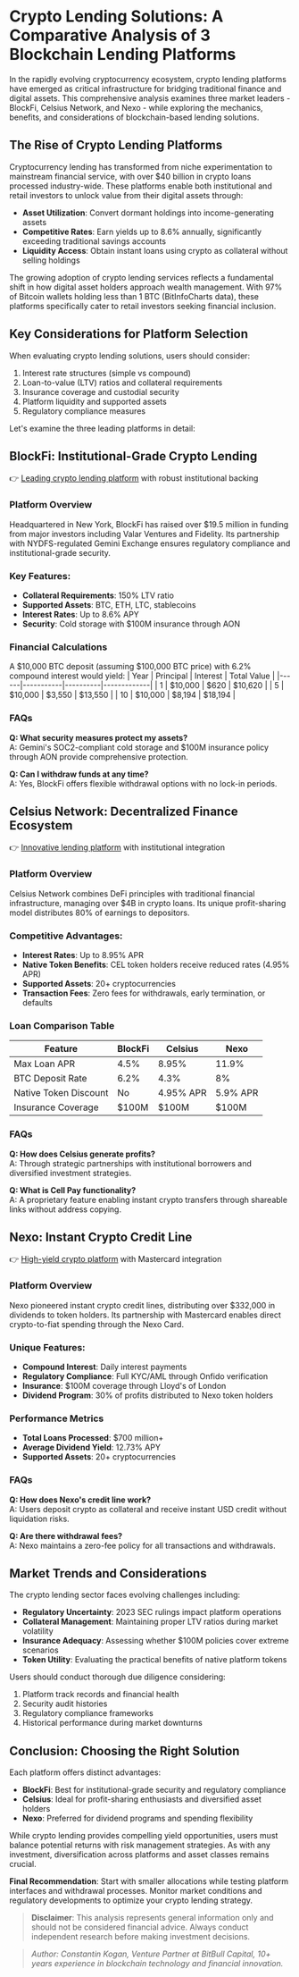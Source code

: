 # Crypto Lending Solutions: A Comparative Analysis of 3 Blockchain Lending Platforms

In the rapidly evolving cryptocurrency ecosystem, crypto lending platforms have emerged as critical infrastructure for bridging traditional finance and digital assets. This comprehensive analysis examines three market leaders - BlockFi, Celsius Network, and Nexo - while exploring the mechanics, benefits, and considerations of blockchain-based lending solutions.

## The Rise of Crypto Lending Platforms

Cryptocurrency lending has transformed from niche experimentation to mainstream financial service, with over $40 billion in crypto loans processed industry-wide. These platforms enable both institutional and retail investors to unlock value from their digital assets through:

- **Asset Utilization**: Convert dormant holdings into income-generating assets
- **Competitive Rates**: Earn yields up to 8.6% annually, significantly exceeding traditional savings accounts
- **Liquidity Access**: Obtain instant loans using crypto as collateral without selling holdings

The growing adoption of crypto lending services reflects a fundamental shift in how digital asset holders approach wealth management. With 97% of Bitcoin wallets holding less than 1 BTC (BitInfoCharts data), these platforms specifically cater to retail investors seeking financial inclusion.

## Key Considerations for Platform Selection

When evaluating crypto lending solutions, users should consider:

1. Interest rate structures (simple vs compound)
2. Loan-to-value (LTV) ratios and collateral requirements
3. Insurance coverage and custodial security
4. Platform liquidity and supported assets
5. Regulatory compliance measures

Let's examine the three leading platforms in detail:

## BlockFi: Institutional-Grade Crypto Lending

👉 [Leading crypto lending platform](https://bit.ly/okx-bonus) with robust institutional backing

### Platform Overview
Headquartered in New York, BlockFi has raised over $19.5 million in funding from major investors including Valar Ventures and Fidelity. Its partnership with NYDFS-regulated Gemini Exchange ensures regulatory compliance and institutional-grade security.

### Key Features:
- **Collateral Requirements**: 150% LTV ratio
- **Supported Assets**: BTC, ETH, LTC, stablecoins
- **Interest Rates**: Up to 8.6% APY
- **Security**: Cold storage with $100M insurance through AON

### Financial Calculations
A $10,000 BTC deposit (assuming $100,000 BTC price) with 6.2% compound interest would yield:
| Year | Principal | Interest | Total Value |
|------|-----------|----------|-------------|
| 1    | $10,000   | $620     | $10,620     |
| 5    | $10,000   | $3,550   | $13,550     |
| 10   | $10,000   | $8,194   | $18,194     |

### FAQs
**Q: What security measures protect my assets?**  
A: Gemini's SOC2-compliant cold storage and $100M insurance policy through AON provide comprehensive protection.

**Q: Can I withdraw funds at any time?**  
A: Yes, BlockFi offers flexible withdrawal options with no lock-in periods.

## Celsius Network: Decentralized Finance Ecosystem

👉 [Innovative lending platform](https://bit.ly/okx-bonus) with institutional integration

### Platform Overview
Celsius Network combines DeFi principles with traditional financial infrastructure, managing over $4B in crypto loans. Its unique profit-sharing model distributes 80% of earnings to depositors.

### Competitive Advantages:
- **Interest Rates**: Up to 8.95% APR
- **Native Token Benefits**: CEL token holders receive reduced rates (4.95% APR)
- **Supported Assets**: 20+ cryptocurrencies
- **Transaction Fees**: Zero fees for withdrawals, early termination, or defaults

### Loan Comparison Table
| Feature               | BlockFi        | Celsius       | Nexo          |
|-----------------------|----------------|---------------|---------------|
| Max Loan APR          | 4.5%           | 8.95%         | 11.9%         |
| BTC Deposit Rate      | 6.2%           | 4.3%          | 8%            |
| Native Token Discount | No             | 4.95% APR     | 5.9% APR      |
| Insurance Coverage    | $100M          | $100M         | $100M         |

### FAQs
**Q: How does Celsius generate profits?**  
A: Through strategic partnerships with institutional borrowers and diversified investment strategies.

**Q: What is Cell Pay functionality?**  
A: A proprietary feature enabling instant crypto transfers through shareable links without address copying.

## Nexo: Instant Crypto Credit Line

👉 [High-yield crypto platform](https://bit.ly/okx-bonus) with Mastercard integration

### Platform Overview
Nexo pioneered instant crypto credit lines, distributing over $332,000 in dividends to token holders. Its partnership with Mastercard enables direct crypto-to-fiat spending through the Nexo Card.

### Unique Features:
- **Compound Interest**: Daily interest payments
- **Regulatory Compliance**: Full KYC/AML through Onfido verification
- **Insurance**: $100M coverage through Lloyd's of London
- **Dividend Program**: 30% of profits distributed to Nexo token holders

### Performance Metrics
- **Total Loans Processed**: $700 million+
- **Average Dividend Yield**: 12.73% APY
- **Supported Assets**: 20+ cryptocurrencies

### FAQs
**Q: How does Nexo's credit line work?**  
A: Users deposit crypto as collateral and receive instant USD credit without liquidation risks.

**Q: Are there withdrawal fees?**  
A: Nexo maintains a zero-fee policy for all transactions and withdrawals.

## Market Trends and Considerations

The crypto lending sector faces evolving challenges including:

- **Regulatory Uncertainty**: 2023 SEC rulings impact platform operations
- **Collateral Management**: Maintaining proper LTV ratios during market volatility
- **Insurance Adequacy**: Assessing whether $100M policies cover extreme scenarios
- **Token Utility**: Evaluating the practical benefits of native platform tokens

Users should conduct thorough due diligence considering:
1. Platform track records and financial health
2. Security audit histories
3. Regulatory compliance frameworks
4. Historical performance during market downturns

## Conclusion: Choosing the Right Solution

Each platform offers distinct advantages:
- **BlockFi**: Best for institutional-grade security and regulatory compliance
- **Celsius**: Ideal for profit-sharing enthusiasts and diversified asset holders
- **Nexo**: Preferred for dividend programs and spending flexibility

While crypto lending provides compelling yield opportunities, users must balance potential returns with risk management strategies. As with any investment, diversification across platforms and asset classes remains crucial.

**Final Recommendation**: Start with smaller allocations while testing platform interfaces and withdrawal processes. Monitor market conditions and regulatory developments to optimize your crypto lending strategy.

> **Disclaimer**: This analysis represents general information only and should not be considered financial advice. Always conduct independent research before making investment decisions.

> _Author: Constantin Kogan, Venture Partner at BitBull Capital, 10+ years experience in blockchain technology and financial innovation._